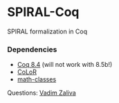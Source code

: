 # SPIRAL-Coq #

SPIRAL formalization in Coq

### Dependencies ###
* [Coq 8.4](https://coq.inria.fr/) (will not work with 8.5b!)
* [CoLoR](http://color.inria.fr/)
* [math-classes](https://github.com/math-classes/math-classes)

Questions: [Vadim Zaliva](mailto:vzaliva@cmu.edu)